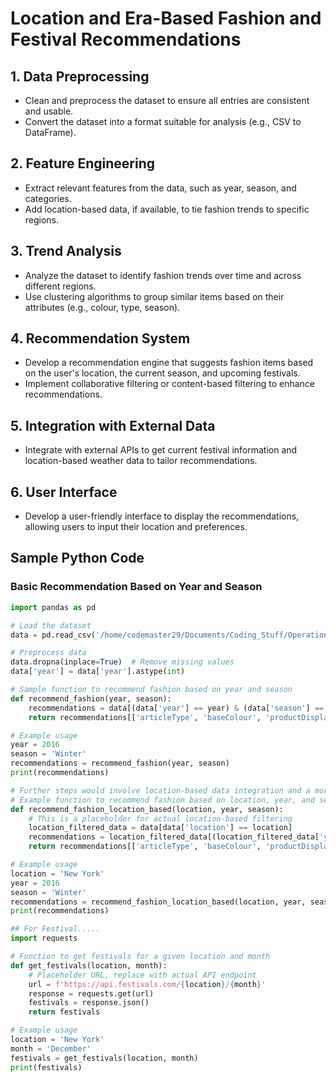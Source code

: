 # Location and Era-Based Fashion and Festival Recommendations

## 1. Data Preprocessing
- Clean and preprocess the dataset to ensure all entries are consistent and usable.
- Convert the dataset into a format suitable for analysis (e.g., CSV to DataFrame).

## 2. Feature Engineering
- Extract relevant features from the data, such as year, season, and categories.
- Add location-based data, if available, to tie fashion trends to specific regions.

## 3. Trend Analysis
- Analyze the dataset to identify fashion trends over time and across different regions.
- Use clustering algorithms to group similar items based on their attributes (e.g., colour, type, season).

## 4. Recommendation System
- Develop a recommendation engine that suggests fashion items based on the user's location, the current season, and upcoming festivals.
- Implement collaborative filtering or content-based filtering to enhance recommendations.

## 5. Integration with External Data
- Integrate with external APIs to get current festival information and location-based weather data to tailor recommendations.

## 6. User Interface
- Develop a user-friendly interface to display the recommendations, allowing users to input their location and preferences.

## Sample Python Code

### Basic Recommendation Based on Year and Season

```python
import pandas as pd

# Load the dataset
data = pd.read_csv('/home/codemaster29/Documents/Coding_Stuff/Operations_on_Python/weforshe/styles.csv')

# Preprocess data
data.dropna(inplace=True)  # Remove missing values
data['year'] = data['year'].astype(int)

# Sample function to recommend fashion based on year and season
def recommend_fashion(year, season):
    recommendations = data[(data['year'] == year) & (data['season'] == season)]
    return recommendations[['articleType', 'baseColour', 'productDisplayName']]

# Example usage
year = 2016
season = 'Winter'
recommendations = recommend_fashion(year, season)
print(recommendations)

# Further steps would involve location-based data integration and a more advanced recommendation algorithm.
# Example function to recommend fashion based on location, year, and season
def recommend_fashion_location_based(location, year, season):
    # This is a placeholder for actual location-based filtering
    location_filtered_data = data[data['location'] == location]
    recommendations = location_filtered_data[(location_filtered_data['year'] == year) & (location_filtered_data['season'] == season)]
    return recommendations[['articleType', 'baseColour', 'productDisplayName']]

# Example usage
location = 'New York'
year = 2016
season = 'Winter'
recommendations = recommend_fashion_location_based(location, year, season)
print(recommendations)

## For Festival.....
import requests

# Function to get festivals for a given location and month
def get_festivals(location, month):
    # Placeholder URL, replace with actual API endpoint
    url = f'https://api.festivals.com/{location}/{month}'
    response = requests.get(url)
    festivals = response.json()
    return festivals

# Example usage
location = 'New York'
month = 'December'
festivals = get_festivals(location, month)
print(festivals)
